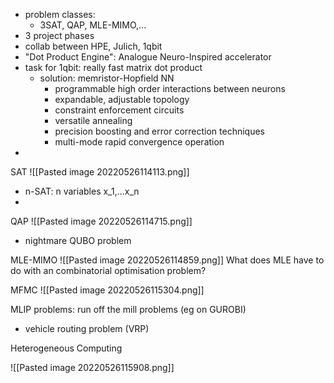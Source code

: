 - problem classes:
	- 3SAT, QAP, MLE-MIMO,...
- 3 project phases
- collab between HPE, Julich, 1qbit
- "Dot Product Engine": Analogue Neuro-Inspired accelerator
- task for 1qbit: really fast matrix dot product
	- solution: memristor-Hopfield NN
		- programmable high order interactions between neurons
		- expandable, adjustable topology
		- constraint enforcement circuits
		- versatile annealing
		- precision boosting and error correction techniques
		- multi-mode rapid convergence operation
-

SAT
![[Pasted image 20220526114113.png]]
- n-SAT: n variables x_1,...x_n
- 

QAP
![[Pasted image 20220526114715.png]]
- nightmare QUBO problem

MLE-MIMO
![[Pasted image 20220526114859.png]]
What does MLE have to do with an combinatorial optimisation problem?

MFMC
![[Pasted image 20220526115304.png]]

MLIP problems:
run off the mill problems (eg on GUROBI)
- vehicle routing problem (VRP)


Heterogeneous Computing

![[Pasted image 20220526115908.png]]
